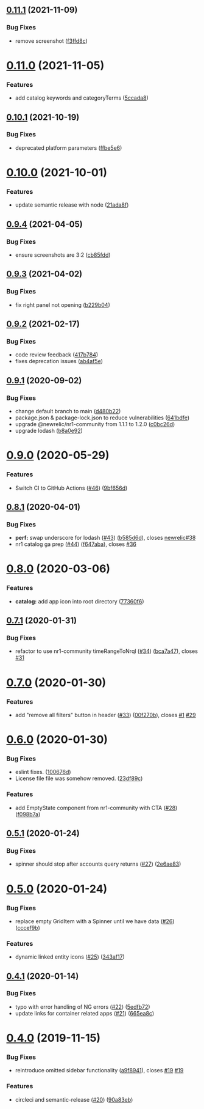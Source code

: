 ## [0.11.1](https://github.com/newrelic/nr1-container-explorer/compare/v0.11.0...v0.11.1) (2021-11-09)


### Bug Fixes

* remove screenshot ([f3ffd8c](https://github.com/newrelic/nr1-container-explorer/commit/f3ffd8c5d73115023baa8ef5d80d7e56b362e167))

# [0.11.0](https://github.com/newrelic/nr1-container-explorer/compare/v0.10.1...v0.11.0) (2021-11-05)


### Features

* add catalog keywords and categoryTerms ([5ccada8](https://github.com/newrelic/nr1-container-explorer/commit/5ccada8cd1add0b44b7dcac3c767cf6b7f59bbd9))

## [0.10.1](https://github.com/newrelic/nr1-container-explorer/compare/v0.10.0...v0.10.1) (2021-10-19)


### Bug Fixes

* deprecated platform parameters ([ffbe5e6](https://github.com/newrelic/nr1-container-explorer/commit/ffbe5e686bcf5fb4ec711e10291bbe6de11af694))

# [0.10.0](https://github.com/newrelic/nr1-container-explorer/compare/v0.9.4...v0.10.0) (2021-10-01)


### Features

* update semantic release with node ([21ada8f](https://github.com/newrelic/nr1-container-explorer/commit/21ada8fbe487f655185c71188876bfa32dacef9d))

## [0.9.4](https://github.com/newrelic/nr1-container-explorer/compare/v0.9.3...v0.9.4) (2021-04-05)


### Bug Fixes

* ensure screenshots are 3:2 ([cb85fdd](https://github.com/newrelic/nr1-container-explorer/commit/cb85fdd63ec379790eb52a9c7d04c6e360bd39ea))

## [0.9.3](https://github.com/newrelic/nr1-container-explorer/compare/v0.9.2...v0.9.3) (2021-04-02)


### Bug Fixes

* fix right panel not opening ([b229b04](https://github.com/newrelic/nr1-container-explorer/commit/b229b04793fbb580305fb4d551d2a377393683d9))

## [0.9.2](https://github.com/newrelic/nr1-container-explorer/compare/v0.9.1...v0.9.2) (2021-02-17)


### Bug Fixes

* code review feedback ([417b784](https://github.com/newrelic/nr1-container-explorer/commit/417b7845fc869ffac545c12fb75d53bf7a815e86))
* fixes deprecation issues ([ab4af5e](https://github.com/newrelic/nr1-container-explorer/commit/ab4af5e4db65574cf6338ea423ad6614e346aa1b))

## [0.9.1](https://github.com/newrelic/nr1-container-explorer/compare/v0.9.0...v0.9.1) (2020-09-02)


### Bug Fixes

* change default branch to main ([d480b22](https://github.com/newrelic/nr1-container-explorer/commit/d480b22a2d7f38e0def4d867215374c4bab0a730))
* package.json & package-lock.json to reduce vulnerabilities ([641bdfe](https://github.com/newrelic/nr1-container-explorer/commit/641bdfe3a04e0c74922a37fdd646829bc9d282cb))
* upgrade @newrelic/nr1-community from 1.1.1 to 1.2.0 ([c0bc26d](https://github.com/newrelic/nr1-container-explorer/commit/c0bc26d3dc12386b9f1af56c8aa5a4ad5136d545))
* upgrade lodash ([b8a0e92](https://github.com/newrelic/nr1-container-explorer/commit/b8a0e9271307a7f252360ca4df758c7e164d8369))

# [0.9.0](https://github.com/newrelic/nr1-container-explorer/compare/v0.8.1...v0.9.0) (2020-05-29)


### Features

* Switch CI to GitHub Actions ([#46](https://github.com/newrelic/nr1-container-explorer/issues/46)) ([9bf656d](https://github.com/newrelic/nr1-container-explorer/commit/9bf656d9ad69dcf6cde80e5598426be302b4be4f))

## [0.8.1](https://github.com/newrelic/nr1-container-explorer/compare/v0.8.0...v0.8.1) (2020-04-01)


### Bug Fixes

* **perf:** swap underscore for lodash ([#43](https://github.com/newrelic/nr1-container-explorer/issues/43)) ([b585d6d](https://github.com/newrelic/nr1-container-explorer/commit/b585d6d70f128f294a8099bccaf28323410e3a38)), closes [newrelic#38](https://github.com/newrelic/issues/38)
* nr1 catalog ga prep ([#44](https://github.com/newrelic/nr1-container-explorer/issues/44)) ([f647aba](https://github.com/newrelic/nr1-container-explorer/commit/f647aba4a5b84d58e83042bc793d8945f579b192)), closes [#36](https://github.com/newrelic/nr1-container-explorer/issues/36)

# [0.8.0](https://github.com/newrelic/nr1-container-explorer/compare/v0.7.1...v0.8.0) (2020-03-06)


### Features

* **catalog:** add app icon into root directory ([77360f6](https://github.com/newrelic/nr1-container-explorer/commit/77360f618fdca3c28291d2c4dacfa492baf88d2b))

## [0.7.1](https://github.com/newrelic/nr1-container-explorer/compare/v0.7.0...v0.7.1) (2020-01-31)


### Bug Fixes

* refactor to use nr1-community timeRangeToNrql ([#34](https://github.com/newrelic/nr1-container-explorer/issues/34)) ([bca7a47](https://github.com/newrelic/nr1-container-explorer/commit/bca7a472e45bd90313d7eb6fe31fd1611a9bbc01)), closes [#31](https://github.com/newrelic/nr1-container-explorer/issues/31)

# [0.7.0](https://github.com/newrelic/nr1-container-explorer/compare/v0.6.0...v0.7.0) (2020-01-30)


### Features

* add "remove all filters" button in header ([#33](https://github.com/newrelic/nr1-container-explorer/issues/33)) ([00f270b](https://github.com/newrelic/nr1-container-explorer/commit/00f270b03be86ebeee532552b5e62ec304a8a8e7)), closes [#1](https://github.com/newrelic/nr1-container-explorer/issues/1) [#29](https://github.com/newrelic/nr1-container-explorer/issues/29)

# [0.6.0](https://github.com/newrelic/nr1-container-explorer/compare/v0.5.1...v0.6.0) (2020-01-30)


### Bug Fixes

* eslint fixes. ([100676d](https://github.com/newrelic/nr1-container-explorer/commit/100676dff5f91edcb23200d27eadd97633331fbe))
* License file file was somehow removed. ([23df89c](https://github.com/newrelic/nr1-container-explorer/commit/23df89c7df9401b52fb909c7f4cae85a4aea26a6))


### Features

* add EmptyState component from nr1-community with CTA ([#28](https://github.com/newrelic/nr1-container-explorer/issues/28)) ([f098b7a](https://github.com/newrelic/nr1-container-explorer/commit/f098b7a408fc64bd025ea0c44317148329ec6e07))

## [0.5.1](https://github.com/newrelic/nr1-container-explorer/compare/v0.5.0...v0.5.1) (2020-01-24)


### Bug Fixes

* spinner should stop after accounts query returns ([#27](https://github.com/newrelic/nr1-container-explorer/issues/27)) ([2e6ae83](https://github.com/newrelic/nr1-container-explorer/commit/2e6ae8336f9abadf0a667322d16e633c4aeb79b5))

# [0.5.0](https://github.com/newrelic/nr1-container-explorer/compare/v0.4.1...v0.5.0) (2020-01-24)


### Bug Fixes

* replace empty GridItem with a Spinner until we have data ([#26](https://github.com/newrelic/nr1-container-explorer/issues/26)) ([cccef9b](https://github.com/newrelic/nr1-container-explorer/commit/cccef9b7b3651fe27740eeaac1a528ca9b8401db))


### Features

* dynamic linked entity icons ([#25](https://github.com/newrelic/nr1-container-explorer/issues/25)) ([343af17](https://github.com/newrelic/nr1-container-explorer/commit/343af174e138c8186b8460cdfe413d5985fe417a))

## [0.4.1](https://github.com/newrelic/nr1-container-explorer/compare/v0.4.0...v0.4.1) (2020-01-14)


### Bug Fixes

* typo with error handling of NG errors ([#22](https://github.com/newrelic/nr1-container-explorer/issues/22)) ([5edfb72](https://github.com/newrelic/nr1-container-explorer/commit/5edfb72d180f25969fc866b6953891d7241395eb))
* update links for container related apps ([#21](https://github.com/newrelic/nr1-container-explorer/issues/21)) ([665ea8c](https://github.com/newrelic/nr1-container-explorer/commit/665ea8c23a658205630a4b71a293e65bc37fe89b))

# [0.4.0](https://github.com/newrelic/nr1-container-explorer/compare/v0.3.0...v0.4.0) (2019-11-15)


### Bug Fixes

* reintroduce omitted sidebar functionality ([a9f8941](https://github.com/newrelic/nr1-container-explorer/commit/a9f89410418ee3014557b39d5f733d5fbd4ef133)), closes [#19](https://github.com/newrelic/nr1-container-explorer/issues/19) [#19](https://github.com/newrelic/nr1-container-explorer/issues/19)


### Features

* circleci and semantic-release ([#20](https://github.com/newrelic/nr1-container-explorer/issues/20)) ([90a83eb](https://github.com/newrelic/nr1-container-explorer/commit/90a83eb024e212257dbed39fdd391d06ad74b066))
